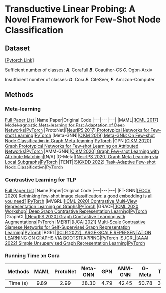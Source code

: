 # Transductive Linear Probing: A Novel Framework for Few-Shot Node Classification

## Dataset 
[[Pytorch Link]](https://pytorch-geometric.readthedocs.io/en/latest/modules/datasets.html)

Sufficient number of classes: ***A***. CoraFull    ***B***. Coauthor-CS    ***C***. Ogbn-Arxiv    

Insufficient number of classes: ***D***. Cora    ***E***. CiteSeer, ***F***. Amazon-Computer

## Methods
### Meta-learning 
[Full Paper List](https://github.com/kaize0409/awesome-few-shot-gnn)
|Name|Paper|Original Code
|---|---|---|
|MAML|[[ICML 2017] Model-agnostic Meta-learning for Fast Adaptation of Deep Networks](http://proceedings.mlr.press/v70/finn17a/finn17a.pdf)|[PyTorch](https://github.com/dragen1860/MAML-Pytorch)
|ProtoNet|[[NeurIPS 2017] Prototypical Networks for Few-shot Learning](https://proceedings.neurips.cc/paper/2017/file/cb8da6767461f2812ae4290eac7cbc42-Paper.pdf)|[PyTorch](https://github.com/sicara/easy-few-shot-learning)
|Meta-GNN|[[CIKM 2019] Meta-GNN: On Few-shot Node Classification in Graph Meta-learning](https://arxiv.org/pdf/1905.09718.pdf)|[PyTorch](https://github.com/ChengtaiCao/Meta-GNN)
|GPN|[[CIKM 2020] Graph Prototypical Networks for Few-shot Learning on Attributed Networks](https://arxiv.org/pdf/2006.12739.pdf)|[PyTorch](https://github.com/kaize0409/GPN_Graph-Few-shot)
|AMM-GNN|[[CIKM 2020] Graph Few-shot Learning with Attribute Matching](http://www.public.asu.edu/~kding9/pdf/CIKM2020_AMM.pdf)|[N/A]
|G-Meta|[[NeurIPS 2020] Graph Meta Learning via Local Subgraphs](https://arxiv.org/pdf/2006.07889.pdf)|[PyTorch](https://github.com/mims-harvard/G-Meta)
|TENT|[[SIGKDD 2022] Task-Adaptive Few-shot Node Classification](https://arxiv.org/pdf/2206.11972.pdf)|[PyTorch](https://github.com/SongW-SW/TENT)

### Contrastive Learning for TLP
[Full Paper List](https://github.com/ChandlerBang/awesome-self-supervised-gnn)
|Name|Paper|Original Code
|---|---|---|
|FT-GNN|[[ECCV 2020] Rethinking few-shot image classification: a good embedding is all you need?](https://link.springer.com/chapter/10.1007/978-3-030-58568-6_16)|[PyTorch](https://github.com/WangYueFt/rfs)
|MVGRL|[[ICML 2020] Contrastive Multi-View Representation Learning on Graphs](https://arxiv.org/pdf/2006.05582.pdf)|[PyTorch](https://github.com/kavehhassani/mvgrl)
|GRACE|[[ICML 2020 Workshop] Deep Graph Contrastive Representation Learning](https://arxiv.org/pdf/2006.04131.pdf)|[PyTorch](https://github.com/CRIPAC-DIG/GRACE)
|GraphCL|[[NeurIPS 2020] Graph Contrastive Learning with Augmentations](https://arxiv.org/pdf/2010.13902.pdf)|[PyTorch](https://github.com/Shen-Lab/GraphCL)
|MERIT|[[IJCAI 2021] Multi-Scale Contrastive Siamese Networks for Self-Supervised Graph Representation Learning](https://www.ijcai.org/proceedings/2021/0204.pdf)|[PyTorch](https://github.com/GRAND-Lab/MERIT)
|BGRL|[[ICLR 2022] LARGE-SCALE REPRESENTATION LEARNING ON GRAPHS VIA BOOTSTRAPPING](https://arxiv.org/pdf/2102.06514.pdf)|[PyTorch](https://github.com/Namkyeong/BGRL_Pytorch)
|SUGRL|[[AAAI 2022] Simple Unsupervised Graph Representation Learning](https://openreview.net/pdf?id=rFbR4Fv-D6-)|[PyTorch](https://github.com/YujieMo/SUGRL)

### Running Time on Cora
|  Methods | MAML | ProtoNet | Meta-GNN | GPN | AMM-GNN | G-Meta | TENT | MVGRL | GraphCL | Grace |  MERIT | SUGRL |
|:--------:|:----:|:--------:|:--------:|:---:|:-------:|:------:|:----:|:-----:|:-------:|:-----:|:------:|:-----:|
| Time (s) | 9.89     |     2.99     |      28.30    |  4.79   |    42.45     |    50.78    | 35.37     | 90.40 |  55.57  | 11.62 | 869.56 |  7.17 |





